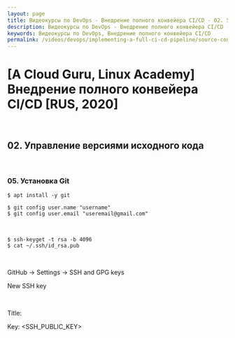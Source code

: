 ```yaml
---
layout: page
title: Видеокурсы по DevOps - Внедрение полного конвейера CI/CD - 02. Управление версиями исходного кода
description: Видеокурсы по DevOps - Внедрение полного конвейера CI/CD - 02. Управление версиями исходного кода
keywords: Видеокурсы по DevOps, Внедрение полного конвейера CI/CD
permalink: /videos/devops/implementing-a-full-ci-cd-pipeline/source-control-management/
---
```


# [A Cloud Guru, Linux Academy] Внедрение полного конвейера CI/CD [RUS, 2020]

<br/>

## 02. Управление версиями исходного кода

<br/>

### 05. Установка Git

    $ apt install -y git

    $ git config user.name "username"
    $ git config user.email "useremail@gmail.com"

<br/>

    $ ssh-keyget -t rsa -b 4096
    $ cat ~/.ssh/id_rsa.pub

<br/>

GitHub -> Settings -> SSH and GPG keys

New SSH key

<br/>

Title: <ComputerHostname>

Key: <SSH_PUBLIC_KEY>
